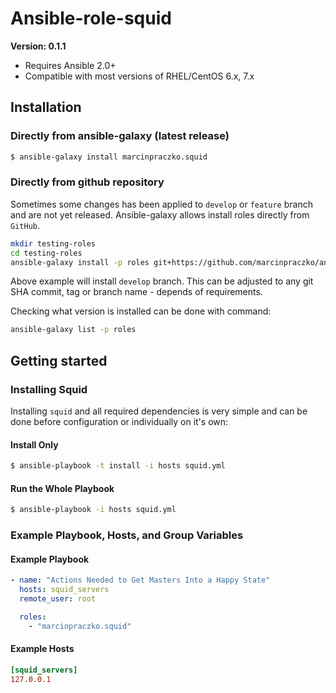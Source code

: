# Ansible-role-squid

**Version: 0.1.1**

 - Requires Ansible 2.0+
 - Compatible with most versions of RHEL/CentOS 6.x, 7.x

## Installation

### Directly from ansible-galaxy (latest release)
```bash
$ ansible-galaxy install marcinpraczko.squid
```

### Directly from github repository

Sometimes some changes has been applied to ``develop`` or ``feature`` branch and are not yet released.
Ansible-galaxy allows install roles directly from ``GitHub``.

```bash
mkdir testing-roles
cd testing-roles
ansible-galaxy install -p roles git+https://github.com/marcinpraczko/ansible-role-named.git,develop
```

Above example will install ``develop`` branch. This can be adjusted to any git SHA commit, tag or branch
name - depends of requirements.

Checking what version is installed can be done with command:
```bash
ansible-galaxy list -p roles
```

## Getting started

### Installing Squid

Installing ``squid`` and all required dependencies is very simple and can be done before configuration 
or individually on it's own: 

#### Install Only

```bash
$ ansible-playbook -t install -i hosts squid.yml
```

#### Run the Whole Playbook

```bash
$ ansible-playbook -i hosts squid.yml
```

### Example Playbook, Hosts, and Group Variables

#### Example Playbook

```yaml
- name: "Actions Needed to Get Masters Into a Happy State"
  hosts: squid_servers
  remote_user: root

  roles:
    - "marcinpraczko.squid"
```

#### Example Hosts

```ini
[squid_servers]
127.0.0.1
```

